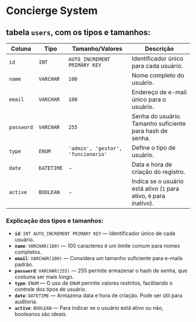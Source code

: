 
# Concierge System

## tabela `users`, com os tipos e tamanhos:

| Coluna   | Tipo     | Tamanho/Valores | Descrição                                                  |
|----------|----------|-----------------|------------------------------------------------------------|
| `id`     | `INT`    | `AUTO_INCREMENT PRIMARY KEY` | Identificador único para cada usuário.                   |
| `name`   | `VARCHAR`| `100`           | Nome completo do usuário.     |
| `email`  | `VARCHAR`| `100`           | Endereço de e-mail único para o usuário.                   |
| `password` | `VARCHAR` | `255`       | Senha do usuário. Tamanho suficiente para hash de senha.   |
| `type`   | `ENUM`   | `'admin', 'gestor', 'funcionario'` | Define o tipo de usuário.                                |
| `date`   | `DATETIME`| -             | Data e hora de criação do registro.                        |
| `active` | `BOOLEAN`| -               | Indica se o usuário está ativo (`1` para ativo, `0` para inativo). |

### Explicação dos tipos e tamanhos:

- **`id`**: `INT AUTO_INCREMENT PRIMARY KEY` — Identificador único de cada usuário.
- **`name`**: `VARCHAR(100)` — 100 caracteres é um limite comum para nomes completos.
- **`email`**: `VARCHAR(100)` — Considera um tamanho suficiente para e-mails padrão.
- **`password`**: `VARCHAR(255)` — 255 permite armazenar o hash de senha, que costuma ser mais longo.
- **`type`**: `ENUM` — O uso de `ENUM` permite valores restritos, facilitando o controle dos tipos de usuário.
- **`date`**: `DATETIME` — Armazena data e hora de criação. Pode ser útil para auditoria.
- **`active`**: `BOOLEAN` — Para indicar se o usuário está ativo ou não, booleanos são ideais.
